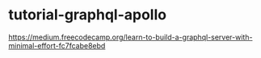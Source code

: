 # tutorial-graphql-apollo


https://medium.freecodecamp.org/learn-to-build-a-graphql-server-with-minimal-effort-fc7fcabe8ebd